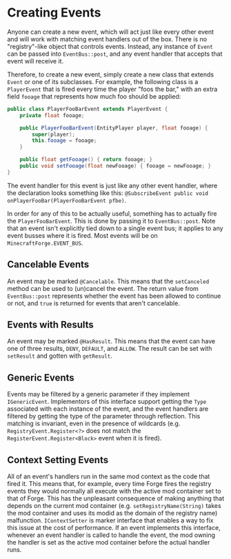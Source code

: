 Creating Events
===============

Anyone can create a new event, which will act just like every other event and will work with matching event handlers out of the box. There is no "registry"-like object that controls events. Instead, any instance of `Event` can be passed into `EventBus::post`, and any event handler that accepts that event will receive it.

Therefore, to create a new event, simply create a new class that extends `Event` or one of its subclasses. For example, the following class is a `PlayerEvent` that is fired every time the player "foos the bar," with an extra field `fooage` that represents how much foo should be applied:

```java
public class PlayerFooBarEvent extends PlayerEvent {
    private float fooage;

    public PlayerFooBarEvent(EntityPlayer player, float fooage) {
        super(player);
        this.fooage = fooage;
    }

    public float getFooage() { return fooage; }
    public void setFooage(float newFooage) { fooage = newFooage; }
}
```

The event handler for this event is just like any other event handler, where the declaration looks something like this: `@SubscribeEvent public void onPlayerFooBar(PlayerFooBarEvent pfbe)`.

In order for any of this to be actually useful, something has to actually fire the `PlayerFooBarEvent`. This is done by passing it to `EventBus::post`. Note that an event isn't explicitly tied down to a single event bus; it applies to any event busses where it is fired. Most events will be on `MinecraftForge.EVENT_BUS`.

Cancelable Events
-----------------

An event may be marked `@Cancelable`. This means that the `setCanceled` method can be used to (un)cancel the event. The return value from `EventBus::post` represents whether the event has been allowed to continue or not, and `true` is returned for events that aren't cancelable.

Events with Results
-------------------

An event may be marked `@HasResult`. This means that the event can have one of three results, `DENY`, `DEFAULT`, and `ALLOW`. The result can be set with `setResult` and gotten with `getResult`.

Generic Events
--------------

Events may be filtered by a generic parameter if they implement `IGenericEvent`. Implementors of this interface support getting the `Type` associated with each instance of the event, and the event handlers are filtered by getting the type of the parameter through reflection. This matching is invariant, even in the presence of wildcards (e.g. `RegistryEvent.Register<?>` does not match the `RegisterEvent.Register<Block>` event when it is fired).

Context Setting Events
----------------------

All of an event's handlers run in the same mod context as the code that fired it. This means that, for example, every time Forge fires the registry events they would normally all execute with the active mod container set to that of Forge. This has the unpleasant consequence of making anything that depends on the current mod container (e.g. `setRegistryName(String)` takes the mod container and uses its modid as the domain of the registry name) malfunction. `IContextSetter` is marker interface that enables a way to fix this issue at the cost of performance. If an event implements this interface, whenever an event handler is called to handle the event, the mod owning the handler is set as the active mod container before the actual handler runs.
